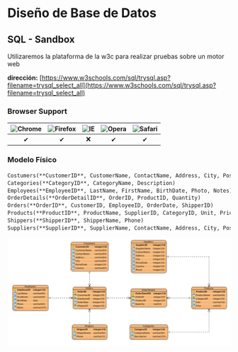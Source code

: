 # Diseño de Base de Datos

## SQL - Sandbox

Utilizaremos la plataforma de la w3c para realizar pruebas sobre un motor web

**dirección:** [https://www.w3schools.com/sql/trysql.asp?filename=trysql_select_all](https://www.w3schools.com/sql/trysql.asp?filename=trysql_select_all) 

### Browser Support

| ![Chrome](https://raw.githubusercontent.com/alrra/browser-logos/master/src/chrome/chrome_48x48.png) | ![Firefox](https://raw.githubusercontent.com/alrra/browser-logos/master/src/firefox/firefox_48x48.png) | ![IE](https://raw.githubusercontent.com/alrra/browser-logos/master/src/edge/edge_48x48.png) | ![Opera](https://raw.githubusercontent.com/alrra/browser-logos/master/src/opera/opera_48x48.png) | ![Safari](https://raw.githubusercontent.com/alrra/browser-logos/master/src/safari/safari_48x48.png) |
| :--------------------------------------: | :--------------------------------------: | :--------------------------------------: | :--------------------------------------: | :--------------------------------------: |
|                    ✔                     |                    ✔                     |                    ❌                     |                    ✔                     |                    ✔                     |

### Modelo Físico

```markdown
Costumers(**CustomerID**, CustomerName, ContactName, Address, City, PostalCode, Country)
Categories(**CategoryID**, CategoryName, Description)
Employees(**EmployeeID**, LastName, FirstName, BirthDate, Photo, Notes)
OrderDetails(**OrderDetailID**, OrderID, ProductID, Quantity)
Orders(**OrderID**, CustomerID, EmployeeID, OrderDate, ShipperID)
Products(**ProductID**, ProductName, SupplierID, CategoryID, Unit, Price)
Shippers(**ShipperID**, ShipperName, Phone)
Suppliers(**SupplierID**, SupplierName, ContactName, Address, City, PostalCode, Country, Phone)
```

![Modelo Físico](https://raw.githubusercontent.com/matias-pierobon/dbd/master/sql-sandbox/modelo-fisico.png)